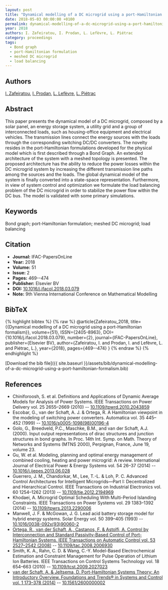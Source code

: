 ```yaml
---
layout: post
title: "Dynamical modelling of a DC microgrid using a port-Hamiltonian formalism"
date: 2018-05-03 00:00:00 +0100
permalink: dynamical-modelling-of-a-dc-microgrid-using-a-port-hamiltonian-formalism
year: 2018
authors: I. Zafeiratou, I. Prodan, L. Lefèvre, L. Piétrac
category: proceedings
tags:
  - Bond graph
  - port-Hamiltonian formulation
  - meshed DC microgrid
  - load balancing
---
```

 
## Authors
[I. Zafeiratou](authors/i-zafeiratou), [I. Prodan](authors/ionela-prodan), [L. Lefèvre](authors/laurent-lefevre), [L. Piétrac](authors/l-pietrac)
 
## Abstract
This paper presents the dynamical model of a DC microgrid, composed by a solar panel, an energy storage system, a utility grid and a group of interconnected loads, such as housing-office equipment and electrical vehicles. The transmission lines connect the energy sources with the loads through the corresponding switching DC/DC converters. The novelty resides in the port-Hamiltonian formulations developed for the physical model which is first described through a Bond Graph. An extended architecture of the system with a meshed topology is presented. The proposed architecture has the ability to reduce the power losses within the DC microgrid system by increasing the different transmission line paths among the sources and the loads. The global dynamical model of the system is finally converted into a state-space representation. Furthermore, in view of system control and optimization we formulate the load balancing problem of the DC microgrid in order to stabilize the power flow within the DC bus. The model is validated with some primary simulations.
 
## Keywords
Bond graph; port-Hamiltonian formulation; meshed DC microgrid; load balancing
 
## Citation
- **Journal:** IFAC-PapersOnLine
- **Year:** 2018
- **Volume:** 51
- **Issue:** 2
- **Pages:** 469--474
- **Publisher:** Elsevier BV
- **DOI:** [10.1016/j.ifacol.2018.03.079](https://doi.org/10.1016/j.ifacol.2018.03.079)
- **Note:** 9th Vienna International Conference on Mathematical Modelling
 
## BibTeX
{% highlight bibtex %}
{% raw %}
@article{Zafeiratou_2018,
  title={{Dynamical modelling of a DC microgrid using a port-Hamiltonian formalism}},
  volume={51},
  ISSN={2405-8963},
  DOI={10.1016/j.ifacol.2018.03.079},
  number={2},
  journal={IFAC-PapersOnLine},
  publisher={Elsevier BV},
  author={Zafeiratou, I. and Prodan, I. and Lefèvre, L. and Piétrac, L.},
  year={2018},
  pages={469--474}
}
{% endraw %}
{% endhighlight %}
 
[Download the bib file]({{ site.baseurl }}/assets/bib/dynamical-modelling-of-a-dc-microgrid-using-a-port-hamiltonian-formalism.bib)
 
## References
- Chiniforoosh, S. et al. Definitions and Applications of Dynamic Average Models for Analysis of Power Systems. IEEE Transactions on Power Delivery vol. 25 2655–2669 (2010) -- [10.1109/tpwrd.2010.2043859](https://doi.org/10.1109/tpwrd.2010.2043859)
- Escobar, G., van der Schaft, A. J. & Ortega, R. A Hamiltonian viewpoint in the modeling of switching power converters. Automatica vol. 35 445–452 (1999) -- [10.1016/s0005-1098(98)00196-4](https://doi.org/10.1016/s0005-1098(98)00196-4)
- Golo, G., Breedveld, P.C., Maschke, B.M., and van der Schaft, A.J. (2000). Input output representations of dirac structures and junction structures in bond graphs. In Proc. 14th Int. Symp. on Math. Theory of Networks and Systems (MTNS 2000), Perpignan, France, June 19, volume 23.
- Gu, W. et al. Modeling, planning and optimal energy management of combined cooling, heating and power microgrid: A review. International Journal of Electrical Power &amp; Energy Systems vol. 54 26–37 (2014) -- [10.1016/j.ijepes.2013.06.028](https://doi.org/10.1016/j.ijepes.2013.06.028)
- Guerrero, J. M., Chandorkar, M., Lee, T.-L. & Loh, P. C. Advanced Control Architectures for Intelligent Microgrids—Part I: Decentralized and Hierarchical Control. IEEE Transactions on Industrial Electronics vol. 60 1254–1262 (2013) -- [10.1109/tie.2012.2194969](https://doi.org/10.1109/tie.2012.2194969)
- Khodaei, A. Microgrid Optimal Scheduling With Multi-Period Islanding Constraints. IEEE Transactions on Power Systems vol. 29 1383–1392 (2014) -- [10.1109/tpwrs.2013.2290006](https://doi.org/10.1109/tpwrs.2013.2290006)
- Manwell, J. F. & McGowan, J. G. Lead acid battery storage model for hybrid energy systems. Solar Energy vol. 50 399–405 (1993) -- [10.1016/0038-092x(93)90060-2](https://doi.org/10.1016/0038-092x(93)90060-2)
- [Ortega, R., van der Schaft, A., Castanos, F. & Astolfi, A. Control by Interconnection and Standard Passivity-Based Control of Port-Hamiltonian Systems. IEEE Transactions on Automatic Control vol. 53 2527–2542 (2008)](control-by-interconnection-and-standard-passivity-based-control-of-port-hamiltonian-systems) -- [10.1109/tac.2008.2006930](https://doi.org/10.1109/tac.2008.2006930)
- Smith, K. A., Rahn, C. D. & Wang, C.-Y. Model-Based Electrochemical Estimation and Constraint Management for Pulse Operation of Lithium Ion Batteries. IEEE Transactions on Control Systems Technology vol. 18 654–663 (2010) -- [10.1109/tcst.2009.2027023](https://doi.org/10.1109/tcst.2009.2027023)
- [van der Schaft, A. & Jeltsema, D. Port-Hamiltonian Systems Theory: An Introductory Overview. Foundations and Trends® in Systems and Control vol. 1 173–378 (2014)](port-hamiltonian-systems-theory-an-introductory-overview) -- [10.1561/2600000002](https://doi.org/10.1561/2600000002)

